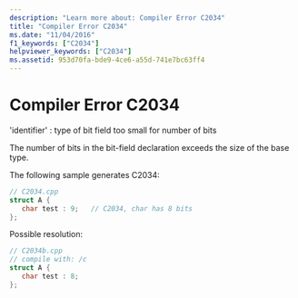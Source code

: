 ```yaml
---
description: "Learn more about: Compiler Error C2034"
title: "Compiler Error C2034"
ms.date: "11/04/2016"
f1_keywords: ["C2034"]
helpviewer_keywords: ["C2034"]
ms.assetid: 953d70fa-bde9-4ce6-a55d-741e7bc63ff4
---
```

# Compiler Error C2034

'identifier' : type of bit field too small for number of bits

The number of bits in the bit-field declaration exceeds the size of the base type.

The following sample generates C2034:

```cpp
// C2034.cpp
struct A {
   char test : 9;   // C2034, char has 8 bits
};
```

Possible resolution:

```cpp
// C2034b.cpp
// compile with: /c
struct A {
   char test : 8;
};
```
